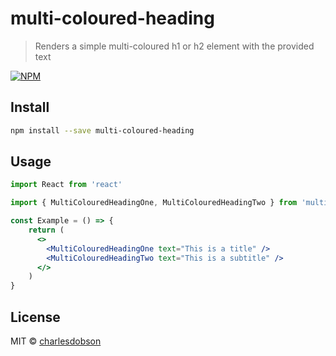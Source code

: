 # multi-coloured-heading

> Renders a simple multi-coloured h1 or h2 element with the provided text

[![NPM](https://img.shields.io/npm/v/multi-coloured-heading.svg)](https://www.npmjs.com/package/multi-coloured-heading)

## Install

```bash
npm install --save multi-coloured-heading
```

## Usage

```jsx
import React from 'react'

import { MultiColouredHeadingOne, MultiColouredHeadingTwo } from 'multi-coloured-heading'

const Example = () => {
    return (
      <>
        <MultiColouredHeadingOne text="This is a title" />
        <MultiColouredHeadingTwo text="This is a subtitle" />
      </>
    )
}
```

## License

MIT © [charlesdobson](https://github.com/charlesdobson)
